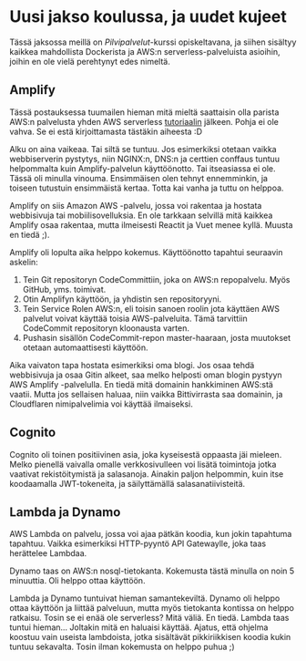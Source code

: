 # Uusi jakso koulussa, ja uudet kujeet

Tässä jaksossa meillä on _Pilvipalvelut_-kurssi opiskeltavana, ja siihen
sisältyy kaikkea mahdollista Dockerista ja AWS:n serverless-palveluista
asioihin, joihin en ole vielä perehtynyt edes nimeltä.

## Amplify

Tässä postauksessa tuumailen hieman mitä mieltä saattaisin olla parista AWS:n palvelusta
yhden AWS serverless [tutoriaalin](https://aws.amazon.com/getting-started/hands-on/build-serverless-web-app-lambda-apigateway-s3-dynamodb-cognito/)
jälkeen. Pohja ei ole vahva. Se ei estä kirjoittamasta tästäkin aiheesta :D

Alku on aina vaikeaa. Tai siltä se tuntuu. Jos esimerkiksi otetaan vaikka
webbiserverin pystytys, niin NGINX:n, DNS:n ja certtien conffaus tuntuu helpommalta
kuin Amplify-palvelun käyttöönotto. Tai itseasiassa ei ole. Tässä oli minulla
vinouma. Ensimmäisen olen tehnyt ennemminkin, ja toiseen tutustuin ensimmäistä kertaa.
Totta kai vanha ja tuttu on helppoa.

Amplify on siis Amazon AWS -palvelu, jossa voi rakentaa ja hostata webbisivuja tai
mobiilisovelluksia. En ole tarkkaan selvillä mitä kaikkea Amplify osaa rakentaa, mutta
ilmeisesti Reactit ja Vuet menee kyllä. Muusta en tiedä ;).

Amplify oli lopulta aika helppo kokemus. Käyttöönotto tapahtui seuraavin askelin:

1. Tein Git repositoryn CodeCommittiin, joka on AWS:n repopalvelu. Myös GitHub, yms. toimivat.
2. Otin Amplifyn käyttöön, ja yhdistin sen repositoryyni.
3. Tein Service Rolen AWS:n, eli toisin sanoen roolin jota käyttäen AWS palvelut voivat käyttää
    toisia AWS-palveluita. Tämä tarvittiin CodeCommit repositoryn kloonausta varten.
4. Pushasin sisällön CodeCommit-repon master-haaraan, josta muutokset otetaan automaattisesti
    käyttöön.

Aika vaivaton tapa hostata esimerkiksi oma blogi. Jos osaa tehdä webbisivuja ja osaa
Gitin alkeet, saa melko helposti oman blogin pystyyn AWS Amplify -palvelulla. En tiedä
mitä domainin hankkiminen AWS:stä vaatii. Mutta jos sellaisen haluaa, niin vaikka 
Bittivirrasta saa domainin, ja Cloudflaren nimipalvelimia voi käyttää ilmaiseksi.

## Cognito

Cognito oli toinen positiivinen asia, joka kyseisestä oppaasta jäi mieleen. Melko pienellä
vaivalla omalle verkkosivulleen voi lisätä toimintoja jotka vaativat rekistöitymistä ja
salasanoja. Ainakin paljon helpommin, kuin itse koodaamalla JWT-tokeneita, ja säilyttämällä
salasanatiivisteitä.

## Lambda ja Dynamo

AWS Lambda on palvelu, jossa voi ajaa pätkän koodia, kun jokin tapahtuma tapahtuu. Vaikka
esimerkiksi HTTP-pyyntö API Gatewaylle, joka taas herättelee Lambdaa.

Dynamo taas on AWS:n nosql-tietokanta. Kokemusta tästä minulla on noin 5 minuuttia.
Oli helppo ottaa käyttöön.

Lambda ja Dynamo tuntuivat hieman samantekeviltä. Dynamo oli helppo ottaa käyttöön ja liittää
palveluun, mutta myös tietokanta kontissa on helppo ratkaisu. Tosin se ei enää ole serverless?
Mitä väliä. En tiedä. Lambda taas tuntui hieman... Joltakin mitä en haluaisi käyttää. Ajatus,
että ohjelma koostuu vain useista lambdoista, jotka sisältävät pikkiriikkisen koodia kukin tuntuu
sekavalta. Tosin ilman kokemusta on helppo puhua ;)